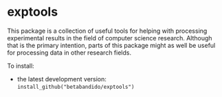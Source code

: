 # exptools

This package is a collection of useful tools for helping with
processing experimental results in the field of computer science research.
Although that is the primary intention, parts of this package might as
well be useful for processing data in other research fields.

To install:

* the latest development version: `install_github("betabandido/exptools")`

